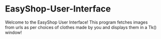# EasyShop-User-Interface
Welcome to the EasyShop User Interface! This program fetches images from urls as per choices of clothes made by you and displays them in a Tk() window!
